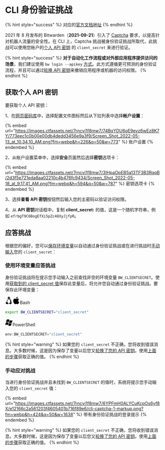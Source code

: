 # CLI 身份验证挑战

{% hint style="success" %}
对应的[官方文档地址](https://bitwarden.com/help/article/cli-auth-challenges/)
{% endhint %}

2021 年 8 月发布的 Bitwarden（**2021-09-21**）引入了 [Captcha](https://www.hcaptcha.com/about) 要求，以提高针对机器人流量的安全性。在 CLI 上，Captcha 挑战被身份验证挑战所取代，此挑战可以使用您帐户的[个人 API 密钥](personal-api-key-for-cli-authentication.md) 的 `client_secret` 来进行验证。

{% hint style="success" %}
**对于自动化工作流程或对外部应用程序提供访问的场景**，我们建议使用 `bw login --apikey` [方式](../getting-started/bitwarden-cli.md#using-an-api-key)。此方式遵循更可预测的身份验证流程，并且可以通过[轮换 API 密钥](personal-api-key-for-cli-authentication.md#rotate-your-api-key)来撤销应用程序或机器的访问权限。
{% endhint %}

## 获取个人 API 密钥 <a href="#get-your-personal-api-key" id="get-your-personal-api-key"></a>

要获取个人 API 密钥：

1、在[网页密码库](https://vault.bitwarden.com/)中，选择配置文件图标然后从下拉列表中选择**帐户设置**：

{% embed url="https://images.ctfassets.net/7rncvj1f8mw7/74BqYDU6qE9evz6wEz8K7Y/773eec1c0b00e00db4dedd3456e9a3f9/Screen_Shot_2022-05-13_at_10.34.10_AM.png?fm=webp&h=226&q=50&w=773" %}
账户设置
{% endembed %}

2、从帐户设置菜单中，选择**安全**页面然后选择**密钥**选项卡：

{% embed url="https://images.ctfassets.net/7rncvj1f8mw7/3IHpaOpEB5a13TF3B3RqqB/2d3f5e721eda8aa02210c4b476fc9434/Screen_Shot_2022-05-18_at_9.17.41_AM.png?fm=webp&h=594&q=50&w=787" %}
密钥选项卡
{% endembed %}

3、选择**查看 API 密钥**按钮然后输入您的主密码以验证访问权限。

4、从 **API 密钥**对话框中，复制 **client\_secret:** 的值，这是一个随机字符串，例如 `efrbgT9C6BogEfXi5pZc48XyJjfpR`。

## 应答挑战 <a href="#answering-challenges" id="answering-challenges"></a>

根据您的偏好，您可以[保存环境变量](cli-authentication-challenges.md#answer-challenges-with-an-environment-variable)以自动通过身份验证挑战或在进行挑战时[手动输入](cli-authentication-challenges.md#answer-challenges-manually)您的 `client_secret`：

### 使用环境变量应答挑战 <a href="#answer-challenges-with-an-environment-variable" id="answer-challenges-with-an-environment-variable"></a>

身份验证挑战将在提示您手动输入之前查找非空的环境变量 `BW_CLIENTSECRET`。使用[获取到的 client\_secret 值](cli-authentication-challenges.md#get-your-personal-api-key)保存此变量后，将允许您自动通过身份验证挑战。要保存此环境变量：

<img src="../.gitbook/assets/linux-24.png" alt="" data-size="line"><img src="../.gitbook/assets/apple-24.png" alt="" data-size="line">Bash

```bash
export BW_CLIENTSECRET="client_secret"
```

<img src="../.gitbook/assets/os-windows-24.png" alt="" data-size="line">PowerShell

```powershell
env:BW_CLIENTSECRET="client_secret"
```

{% hint style="warning" %}
如果您的 `client_secret` 不正确，您将收到错误消息。大多数时候，这是因为保存了变量以后您又[轮换了您的 API 密钥](personal-api-key-for-cli-authentication.md#rotate-your-api-key)。使用[上面的步骤](cli-authentication-challenges.md#get-your-personal-api-key)获取正确的值。
{% endhint %}

### 手动应对挑战 <a href="#answer-challenges-manually" id="answer-challenges-manually"></a>

当进行身份验证挑战并且未找到 `BW_CLIENTSECRET` 的值时，系统将提示您手动输入您的 `client_secret` 值：

{% embed url="https://images.ctfassets.net/7rncvj1f8mw7/6YPFmH0ALYCuKcpOs6yf8X/e12166c2a561203f4605401b716f89e6/cli-captcha-1-markup.png?fm=webp&h=424&q=50&w=1638" %}
带有身份验证挑战的登录提示
{% endembed %}

{% hint style="warning" %}
如果您的 `client_secret` 不正确，您将收到错误消息。大多数时候，这是因为保存了变量以后您又[轮换了您的 API 密钥](personal-api-key-for-cli-authentication.md#rotate-your-api-key)。使用[上面的步骤](cli-authentication-challenges.md#get-your-personal-api-key)获取正确的值。
{% endhint %}
